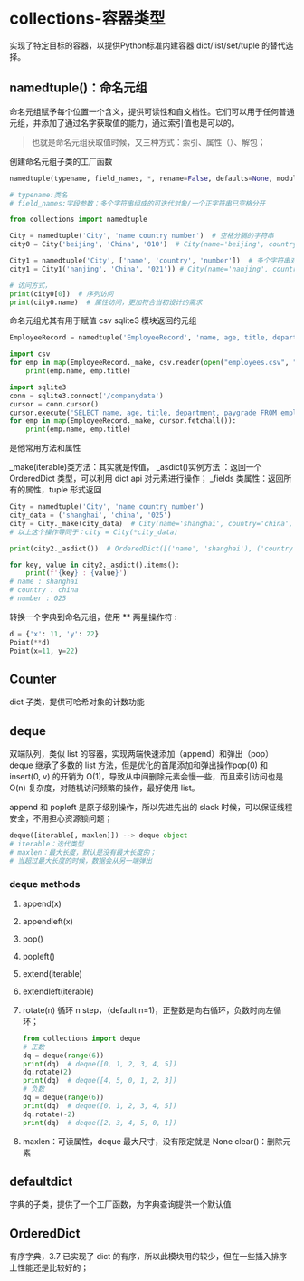 # collections-容器类型

实现了特定目标的容器，以提供Python标准内建容器 dict/list/set/tuple 的替代选择。

## namedtuple()：命名元组

命名元组赋予每个位置一个含义，提供可读性和自文档性。它们可以用于任何普通元组，并添加了通过名字获取值的能力，通过索引值也是可以的。

> 也就是命名元组获取值时候，又三种方式：索引、属性（）、解包；

创建命名元组子类的工厂函数

```python
namedtuple(typename, field_names, *, rename=False, defaults=None, module=None)

# typename:类名
# field_names:字段参数：多个字符串组成的可迭代对象/一个正字符串已空格分开

from collections import namedtuple

City = namedtuple('City', 'name country number')  # 空格分隔的字符串
city0 = City('beijing', 'China', '010')  # City(name='beijing', country='China', number='010')

City1 = namedtuple('City', ['name', 'country', 'number'])  # 多个字符串对象组成的可迭代对象
city1 = City1('nanjing', 'China', '021')) # City(name='nanjing', country='China', number='021')

# 访问方式，
print(city0[0])  # 序列访问
print(city0.name)  # 属性访问，更加符合当初设计的需求

```


命名元组尤其有用于赋值 csv sqlite3 模块返回的元组
```python
EmployeeRecord = namedtuple('EmployeeRecord', 'name, age, title, department, paygrade')

import csv
for emp in map(EmployeeRecord._make, csv.reader(open("employees.csv", "rb"))):
    print(emp.name, emp.title)

import sqlite3
conn = sqlite3.connect('/companydata')
cursor = conn.cursor()
cursor.execute('SELECT name, age, title, department, paygrade FROM employees')
for emp in map(EmployeeRecord._make, cursor.fetchall()):
    print(emp.name, emp.title)
```

是他常用方法和属性

_make(iterable)类方法：其实就是传值，
_asdict()实例方法 ：返回一个  OrderedDict 类型，可以利用 dict api 对元素进行操作；
_fields 类属性：返回所有的属性，tuple 形式返回

```python
City = namedtuple('City', 'name country number')
city_data = ('shanghai', 'china', '025')
city = City._make(city_data)  # City(name='shanghai', country='china', number='025')
# 以上这个操作等同于：city = City(*city_data)

print(city2._asdict())  # OrderedDict([('name', 'shanghai'), ('country', 'china'), ('number', '025')])

for key, value in city2._asdict().items():
    print(f'{key} : {value}')
# name : shanghai
# country : china
# number : 025
```


转换一个字典到命名元组，使用 ** 两星操作符 :

```python
d = {'x': 11, 'y': 22}
Point(**d)
Point(x=11, y=22)
```


## Counter 
dict 子类，提供可哈希对象的计数功能


## deque

双端队列，类似 list 的容器，实现两端快速添加（append）和弹出（pop）
deque 继承了多数的 list 方法，但是优化的首尾添加和弹出操作pop(0) 和 insert(0, v) 的开销为 O(1)，导致从中间删除元素会慢一些，而且索引访问也是 O(n) 复杂度，对随机访问频繁的操作，最好使用 list。

append 和 popleft 是原子级别操作，所以先进先出的 slack 时候，可以保证线程安全，不用担心资源锁问题；

```python
deque([iterable[, maxlen]]) --> deque object
# iterable：迭代类型
# maxlen：最大长度，默认是没有最大长度的；
# 当超过最大长度的时候，数据会从另一端弹出
```

### deque methods

1. append(x)
2. appendleft(x)
3. pop()
4. popleft()
5. extend(iterable)
6. extendleft(iterable)
7. rotate(n)
    循环 n step，（default n=1)，正整数是向右循环，负数时向左循环；

    ```python
    from collections import deque
    # 正数
    dq = deque(range(6))
    print(dq)  # deque([0, 1, 2, 3, 4, 5])
    dq.rotate(2)
    print(dq)  # deque([4, 5, 0, 1, 2, 3])
    # 负数
    dq = deque(range(6))
    print(dq)  # deque([0, 1, 2, 3, 4, 5])
    dq.rotate(-2)
    print(dq)  # deque([2, 3, 4, 5, 0, 1])
    ```

8. maxlen：可读属性，deque 最大尺寸，没有限定就是 None
clear()：删除元素

## defaultdict

字典的子类，提供了一个工厂函数，为字典查询提供一个默认值

## OrderedDict

有序字典，3.7 已实现了 dict 的有序，所以此模块用的较少，但在一些插入排序上性能还是比较好的；

